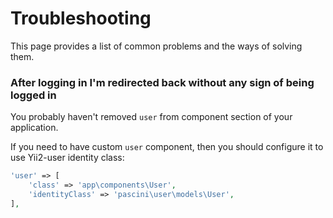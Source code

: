 # Troubleshooting

This page provides a list of common problems and the ways of solving them.

### After logging in I'm redirected back without any sign of being logged in

You probably haven't removed `user` from component section of your application.

If you need to have custom `user` component, then you should configure it to use
Yii2-user identity class:

```php
'user' => [
    'class' => 'app\components\User',
    'identityClass' => 'pascini\user\models\User',
],
```
